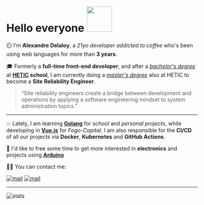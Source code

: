 # Hello everyone <img width="66.6" src="https://i.giphy.com/media/Td2swvPaZXgfQBwPze/giphy.webp"/> 

⏲️ I'm **Alexandre Delaloy**, a *21yo developer addicted to coffee* who's been using web languages for more than **3 years**.

🎓 Formerly a **full-time front-end developer**, and after a *[bachelor's degree](https://www.hetic.net/formations/bachelor-web)* at **[HETIC](https://www.hetic.net/) school**, I am currently doing a *[master's degree](https://www.hetic.net/formations/mastere-cto-tech-lead)* also at HETIC to become a **Site Reliability Engineer**. 

> “Site reliability engineers create a bridge between development and operations by applying a software engineering mindset to system administration topics.”

-----

💥 Lately, I am learning **[Golang](https://golang.org/)** for *school* and *personal projects*, while developing in **[Vue.js](https://vuejs.org/)** for *Fogo-Capital*. I am also responsible for the **CI/CD** of all our projects via **Docker**, **Kubernetes** and **GitHub Actions**.

💭 I'd like to free some time to get more interested in **electronics** and projects using **[Arduino](https://www.arduino.cc/)**

✍🏻 You can contact me:
<p>
  <a href="mailto:alexandre.delaloy.pro@gmail.com"><img src="https://img.shields.io/badge/Alexandre%20Delaloy-black?style=for-the-badge&logo=gmail" alt="mail"/></a>
  <a href="https://www.linkedin.com/in/alexandre-delaloy"><img src="https://img.shields.io/badge/Alexandre%20Delaloy-black?style=for-the-badge&logo=linkedin" alt="mail"/></a>
</p>

------

![stats](https://github-readme-stats.vercel.app/api?username=blyndusk&count_private=true&include_all_commits=true&show_icons=true&theme=tokyonight)
